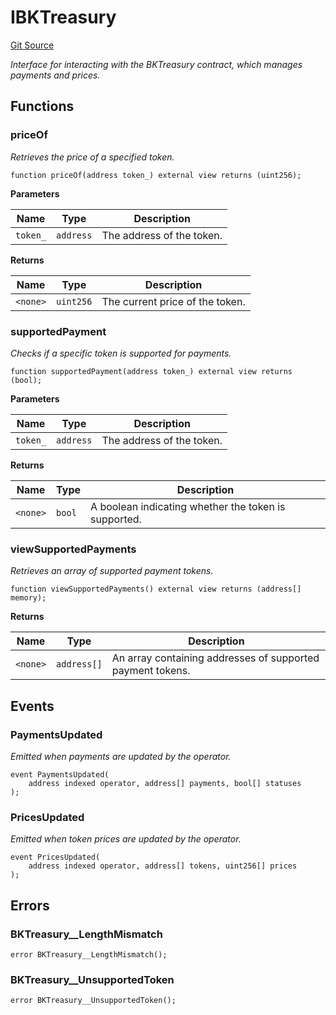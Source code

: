 # IBKTreasury
[Git Source](https://github.com/ContractLabs/foundry-bountykinds-contract/blob/67e6855d3beabdf242cc0b51d9e53b087a5235b9/src/interfaces/IBKTreasury.sol)

*Interface for interacting with the BKTreasury contract, which manages
payments and prices.*


## Functions
### priceOf

*Retrieves the price of a specified token.*


```solidity
function priceOf(address token_) external view returns (uint256);
```
**Parameters**

|Name|Type|Description|
|----|----|-----------|
|`token_`|`address`|The address of the token.|

**Returns**

|Name|Type|Description|
|----|----|-----------|
|`<none>`|`uint256`|The current price of the token.|


### supportedPayment

*Checks if a specific token is supported for payments.*


```solidity
function supportedPayment(address token_) external view returns (bool);
```
**Parameters**

|Name|Type|Description|
|----|----|-----------|
|`token_`|`address`|The address of the token.|

**Returns**

|Name|Type|Description|
|----|----|-----------|
|`<none>`|`bool`|A boolean indicating whether the token is supported.|


### viewSupportedPayments

*Retrieves an array of supported payment tokens.*


```solidity
function viewSupportedPayments() external view returns (address[] memory);
```
**Returns**

|Name|Type|Description|
|----|----|-----------|
|`<none>`|`address[]`|An array containing addresses of supported payment tokens.|


## Events
### PaymentsUpdated
*Emitted when payments are updated by the operator.*


```solidity
event PaymentsUpdated(
    address indexed operator, address[] payments, bool[] statuses
);
```

### PricesUpdated
*Emitted when token prices are updated by the operator.*


```solidity
event PricesUpdated(
    address indexed operator, address[] tokens, uint256[] prices
);
```

## Errors
### BKTreasury__LengthMismatch

```solidity
error BKTreasury__LengthMismatch();
```

### BKTreasury__UnsupportedToken

```solidity
error BKTreasury__UnsupportedToken();
```

